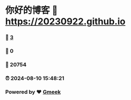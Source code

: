 # 你好的博客 :link: https://20230922.github.io 
### :page_facing_up: [3](https://20230922.github.io/tag.html) 
### :speech_balloon: 0 
### :hibiscus: 20754 
### :alarm_clock: 2024-08-10 15:48:21 
### Powered by :heart: [Gmeek](https://github.com/Meekdai/Gmeek)
